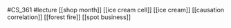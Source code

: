 #CS_361
#lecture
[[shop month]]
[[ice cream cell]]
[[ice cream]]
[[causation correlation]]
[[forest fire]]
[[spot business]]
